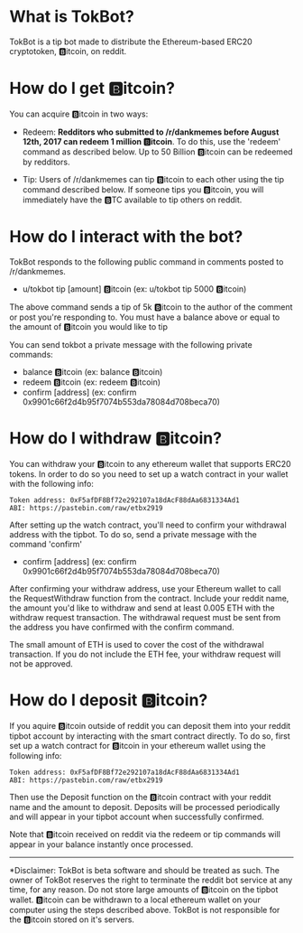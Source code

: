 # What is TokBot?

TokBot is a tip bot made to distribute the Ethereum-based ERC20 cryptotoken, 🅱️itcoin, on reddit.

# How do I get 🅱️itcoin?

You can acquire 🅱️itcoin in two ways:

- Redeem: **Redditors who submitted to /r/dankmemes before August 12th, 2017 can redeem 1 million 🅱️itcoin**. To do this, use the 'redeem' command as described below. Up to 50 Billion 🅱️itcoin can be redeemed by redditors.

- Tip: Users of /r/dankmemes can tip 🅱️itcoin to each other using the tip command described below. If someone tips you 🅱️itcoin, you will immediately have the 🅱️TC available to tip others on reddit.

# How do I interact with the bot?

TokBot responds to the following public command in comments posted to /r/dankmemes.

* u/tokbot tip [amount] 🅱️itcoin (ex: u/tokbot tip 5000 🅱️itcoin)

The above command sends a tip of 5k 🅱️itcoin to the author of the comment or post you're responding to. You must have a balance above or equal to the amount of 🅱️itcoin you would like to tip

You can send tokbot a private message with the following private commands:

* balance 🅱️itcoin (ex: balance 🅱️itcoin)
* redeem 🅱️itcoin (ex: redeem 🅱️itcoin)
* confirm [address] (ex: confirm 0x9901c66f2d4b95f7074b553da78084d708beca70)

# How do I withdraw 🅱️itcoin?

You can withdraw your 🅱️itcoin to any ethereum wallet that supports ERC20 tokens. In order to do so you need to set up a watch contract in your wallet with the following info:

    Token address: 0xF5afDF8Bf72e292107a18dAcF88dAa6831334Ad1
    ABI: https://pastebin.com/raw/etbx2919

After setting up the watch contract, you'll need to confirm your withdrawal address with the tipbot. To do so, send a private message with the command 'confirm'

* confirm [address] (ex: confirm 0x9901c66f2d4b95f7074b553da78084d708beca70)

After confirming your withdraw address, use your Ethereum wallet to call the RequestWithdraw function from the contract. Include your reddit name, the amount you'd like to withdraw and send at least 0.005 ETH with the withdraw request transaction. The withdrawal request must be sent from the address you have confirmed with the confirm command.

The small amount of ETH is used to cover the cost of the withdrawal transaction. If you do not include the ETH fee, your withdraw request will not be approved.

# How do I deposit 🅱️itcoin?

If you aquire 🅱️itcoin outside of reddit you can deposit them into your reddit tipbot account by interacting with the smart contract directly. To do so, first set up a watch contract for 🅱️itcoin in your ethereum wallet using the following info:

    Token address: 0xF5afDF8Bf72e292107a18dAcF88dAa6831334Ad1
    ABI: https://pastebin.com/raw/etbx2919

Then use the Deposit function on the 🅱️itcoin contract with your reddit name and the amount to deposit. Deposits will be processed periodically and will appear in your tipbot account when successfully confirmed.

Note that 🅱️itcoin received on reddit via the redeem or tip commands will appear in your balance instantly once processed.

-------

*Disclaimer: TokBot is beta software and should be treated as such. The owner of TokBot reserves the right to terminate the reddit bot service at any time, for any reason. Do not store large amounts of 🅱️itcoin on the tipbot wallet. 🅱️itcoin can be withdrawn to a local ethereum wallet on your computer using the steps described above. TokBot is not responsible for the 🅱️itcoin stored on it's servers.
